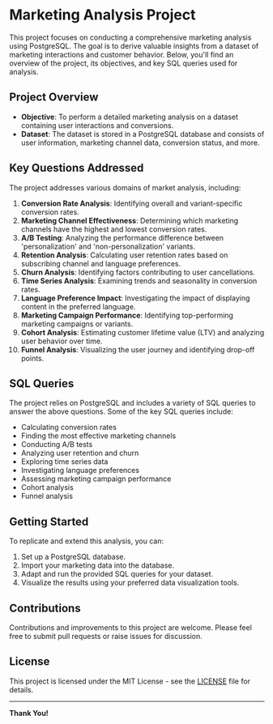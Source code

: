 # Marketing Analysis Project

This project focuses on conducting a comprehensive marketing analysis using PostgreSQL. The goal is to derive valuable insights from a dataset of marketing interactions and customer behavior. Below, you'll find an overview of the project, its objectives, and key SQL queries used for analysis.

## Project Overview

- **Objective**: To perform a detailed marketing analysis on a dataset containing user interactions and conversions.
- **Dataset**: The dataset is stored in a PostgreSQL database and consists of user information, marketing channel data, conversion status, and more.

## Key Questions Addressed

The project addresses various domains of market analysis, including:

1. **Conversion Rate Analysis**: Identifying overall and variant-specific conversion rates.
2. **Marketing Channel Effectiveness**: Determining which marketing channels have the highest and lowest conversion rates.
3. **A/B Testing**: Analyzing the performance difference between 'personalization' and 'non-personalization' variants.
4. **Retention Analysis**: Calculating user retention rates based on subscribing channel and language preferences.
5. **Churn Analysis**: Identifying factors contributing to user cancellations.
6. **Time Series Analysis**: Examining trends and seasonality in conversion rates.
7. **Language Preference Impact**: Investigating the impact of displaying content in the preferred language.
8. **Marketing Campaign Performance**: Identifying top-performing marketing campaigns or variants.
9. **Cohort Analysis**: Estimating customer lifetime value (LTV) and analyzing user behavior over time.
10. **Funnel Analysis**: Visualizing the user journey and identifying drop-off points.

## SQL Queries

The project relies on PostgreSQL and includes a variety of SQL queries to answer the above questions. Some of the key SQL queries include:

- Calculating conversion rates
- Finding the most effective marketing channels
- Conducting A/B tests
- Analyzing user retention and churn
- Exploring time series data
- Investigating language preferences
- Assessing marketing campaign performance
- Cohort analysis
- Funnel analysis

## Getting Started

To replicate and extend this analysis, you can:

1. Set up a PostgreSQL database.
2. Import your marketing data into the database.
3. Adapt and run the provided SQL queries for your dataset.
4. Visualize the results using your preferred data visualization tools.

## Contributions

Contributions and improvements to this project are welcome. Please feel free to submit pull requests or raise issues for discussion.

## License

This project is licensed under the MIT License - see the [LICENSE](LICENSE) file for details.

---

**Thank You!**
